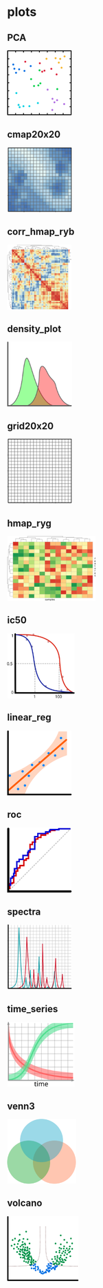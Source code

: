 # plots

## PCA
<img src="PCA.svg" height="150"/>

## cmap20x20
<img src="cmap20x20.svg" height="150"/>

## corr_hmap_ryb
<img src="corr_hmap_ryb.svg" height="150"/>

## density_plot
<img src="density_plot.svg" height="150"/>

## grid20x20
<img src="grid20x20.svg" height="150"/>

## hmap_ryg
<img src="hmap_ryg.svg" height="150"/>

## ic50
<img src="ic50.svg" height="150"/>

## linear_reg
<img src="linear_reg.svg" height="150"/>

## roc
<img src="roc.svg" height="150"/>

## spectra
<img src="spectra.svg" height="150"/>

## time_series
<img src="time_series.svg" height="150"/>

## venn3
<img src="venn3.svg" height="150"/>

## volcano
<img src="volcano.svg" height="150"/>

